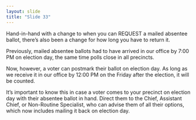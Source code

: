 ```yaml
---
layout: slide
title: "Slide 33"
---
```


Hand-in-hand with a change to when you can REQUEST a mailed absentee ballot, there’s also been a change for how long you have to return it.

Previously, mailed absentee ballots had to have arrived in our office by 7:00 PM on election day, the same time polls close in all precincts.

Now, however, a voter can postmark their ballot on election day. As long as we receive it in our office by 12:00 PM on the Friday after the election, it will be counted.

It’s important to know this in case a voter comes to your precinct on election day with their absentee ballot in hand. Direct them to the Chief, Assistant Chief, or Non-Routine Specialist, who can advise them of all their options, which now includes mailing it back on election day.